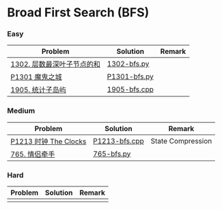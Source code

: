# Broad First Search (BFS)

### Easy

| Problem | Solution | Remark |
| ------- | -------- | ------ |
| [1302. 层数最深叶子节点的和](https://leetcode.cn/problems/deepest-leaves-sum/) | [1302-bfs.py](https://github.com/chuzhumin98/PythonForMillions/blob/main/LeetCode/1302-bfs.py) |        |
| [P1301 魔鬼之城](https://www.luogu.com.cn/problem/P1301) | [P1301-bfs.py](https://github.com/chuzhumin98/PythonForMillions/blob/main/luogu/P1301-bfs.py) | |
| [1905. 统计子岛屿](https://leetcode.cn/problems/count-sub-islands/) | [1905-bfs.cpp](https://github.com/chuzhumin98/PythonForMillions/blob/main/LeetCode/1905-bfs.cpp) |  |



### Medium

| Problem                                                      | Solution                                                     | Remark |
| ------------------------------------------------------------ | ------------------------------------------------------------ | ------ |
| [P1213 时钟 The Clocks](https://www.luogu.com.cn/problem/P1213) | [P1213-bfs.cpp](https://github.com/chuzhumin98/PythonForMillions/blob/main/luogu/P1213-bfs.cpp) | State Compression |
| [765. 情侣牵手](https://leetcode.cn/problems/couples-holding-hands/) | [765-bfs.py](https://github.com/chuzhumin98/PythonForMillions/blob/main/LeetCode/765-bfs.py) |  |



### Hard

| Problem | Solution | Remark |
| ------- | -------- | ------ |
|   |  |        |